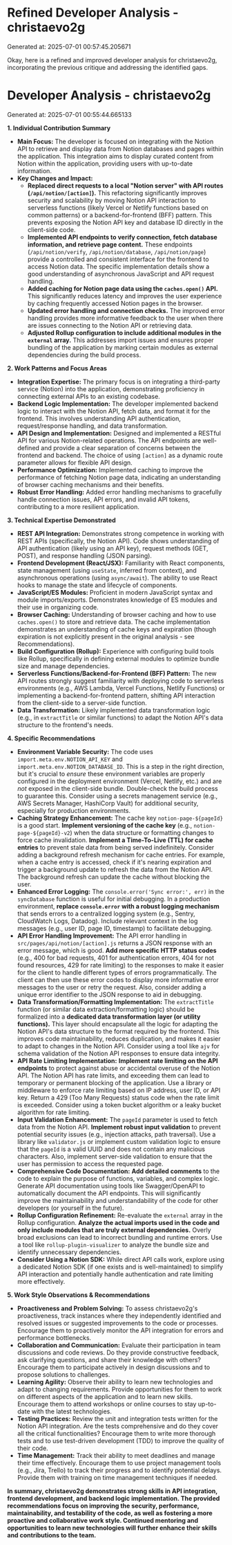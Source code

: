 # Refined Developer Analysis - christaevo2g
Generated at: 2025-07-01 00:57:45.205671

Okay, here is a refined and improved developer analysis for christaevo2g, incorporating the previous critique and addressing the identified gaps.

# Developer Analysis - christaevo2g
Generated at: 2025-07-01 00:55:44.665133

**1. Individual Contribution Summary**

*   **Main Focus:**  The developer is focused on integrating with the Notion API to retrieve and display data from Notion databases and pages within the application. This integration aims to display curated content from Notion within the application, providing users with up-to-date information.
*   **Key Changes and Impact:**
    *   **Replaced direct requests to a local "Notion server" with API routes (`/api/notion/[action]`).** This refactoring significantly improves security and scalability by moving Notion API interaction to serverless functions (likely Vercel or Netlify functions based on common patterns) or a backend-for-frontend (BFF) pattern. This prevents exposing the Notion API key and database ID directly in the client-side code.
    *   **Implemented API endpoints to verify connection, fetch database information, and retrieve page content.** These endpoints (`/api/notion/verify`, `/api/notion/database`, `/api/notion/page`) provide a controlled and consistent interface for the frontend to access Notion data.  The specific implementation details show a good understanding of asynchronous JavaScript and API request handling.
    *   **Added caching for Notion page data using the `caches.open()` API.**  This significantly reduces latency and improves the user experience by caching frequently accessed Notion pages in the browser.
    *   **Updated error handling and connection checks.** The improved error handling provides more informative feedback to the user when there are issues connecting to the Notion API or retrieving data.
    *   **Adjusted Rollup configuration to include additional modules in the `external` array.** This addresses import issues and ensures proper bundling of the application by marking certain modules as external dependencies during the build process.

**2. Work Patterns and Focus Areas**

*   **Integration Expertise:** The primary focus is on integrating a third-party service (Notion) into the application, demonstrating proficiency in connecting external APIs to an existing codebase.
*   **Backend Logic Implementation:** The developer implemented backend logic to interact with the Notion API, fetch data, and format it for the frontend. This involves understanding API authentication, request/response handling, and data transformation.
*   **API Design and Implementation:**  Designed and implemented a RESTful API for various Notion-related operations. The API endpoints are well-defined and provide a clear separation of concerns between the frontend and backend.  The choice of using `[action]` as a dynamic route parameter allows for flexible API design.
*   **Performance Optimization:** Implemented caching to improve the performance of fetching Notion page data, indicating an understanding of browser caching mechanisms and their benefits.
*   **Robust Error Handling:** Added error handling mechanisms to gracefully handle connection issues, API errors, and invalid API tokens, contributing to a more resilient application.

**3. Technical Expertise Demonstrated**

*   **REST API Integration:**  Demonstrates strong competence in working with REST APIs (specifically, the Notion API). Code shows understanding of API authentication (likely using an API key), request methods (GET, POST), and response handling (JSON parsing).
*   **Frontend Development (React/JSX):** Familiarity with React components, state management (using `useState`, inferred from context), and asynchronous operations (using `async/await`). The ability to use React hooks to manage the state and lifecycle of components.
*   **JavaScript/ES Modules:** Proficient in modern JavaScript syntax and module imports/exports. Demonstrates knowledge of ES modules and their use in organizing code.
*   **Browser Caching:** Understanding of browser caching and how to use `caches.open()` to store and retrieve data. The cache implementation demonstrates an understanding of cache keys and expiration (though expiration is not explicitly present in the original analysis - see Recommendations).
*   **Build Configuration (Rollup):**  Experience with configuring build tools like Rollup, specifically in defining external modules to optimize bundle size and manage dependencies.
*   **Serverless Functions/Backend-for-Frontend (BFF) Pattern:** The new API routes strongly suggest familiarity with deploying code to serverless environments (e.g., AWS Lambda, Vercel Functions, Netlify Functions) or implementing a backend-for-frontend pattern, shifting API interaction from the client-side to a server-side function.
*   **Data Transformation:**  Likely implemented data transformation logic (e.g., in `extractTitle` or similar functions) to adapt the Notion API's data structure to the frontend's needs.

**4. Specific Recommendations**

*   **Environment Variable Security:** The code uses `import.meta.env.NOTION_API_KEY` and `import.meta.env.NOTION_DATABASE_ID`.  This is a step in the right direction, but it's crucial to *ensure* these environment variables are properly configured in the deployment environment (Vercel, Netlify, etc.) and are *not* exposed in the client-side bundle.  Double-check the build process to guarantee this.  Consider using a secrets management service (e.g., AWS Secrets Manager, HashiCorp Vault) for additional security, especially for production environments.
*   **Caching Strategy Enhancement:** The cache key `notion-page-${pageId}` is a good start. **Implement versioning of the cache key** (e.g., `notion-page-${pageId}-v2`) when the data structure or formatting changes to force cache invalidation.  **Implement a Time-To-Live (TTL) for cache entries** to prevent stale data from being served indefinitely.  Consider adding a background refresh mechanism for cache entries.  For example, when a cache entry is accessed, check if it's nearing expiration and trigger a background update to refresh the data from the Notion API.  The background refresh can update the cache without blocking the user.
*   **Enhanced Error Logging:** The `console.error('Sync error:', err)` in the `syncDatabase` function is useful for initial debugging. In a production environment, **replace `console.error` with a robust logging mechanism** that sends errors to a centralized logging system (e.g., Sentry, CloudWatch Logs, Datadog). Include relevant context in the log messages (e.g., user ID, page ID, timestamp) to facilitate debugging.
*   **API Error Handling Improvement:**  The API error handling in `src/pages/api/notion/[action].js` returns a JSON response with an error message, which is good.  **Add more specific HTTP status codes** (e.g., 400 for bad requests, 401 for authentication errors, 404 for not found resources, 429 for rate limiting) to the responses to make it easier for the client to handle different types of errors programmatically.  The client can then use these error codes to display more informative error messages to the user or retry the request. Also, consider adding a unique error identifier to the JSON response to aid in debugging.
*   **Data Transformation/Formatting Implementation:** The `extractTitle` function (or similar data extraction/formatting logic) should be formalized into a **dedicated data transformation layer (or utility functions).** This layer should encapsulate all the logic for adapting the Notion API's data structure to the format required by the frontend. This improves code maintainability, reduces duplication, and makes it easier to adapt to changes in the Notion API. Consider using a tool like `ajv` for schema validation of the Notion API responses to ensure data integrity.
*   **API Rate Limiting Implementation:**  **Implement rate limiting on the API endpoints** to protect against abuse or accidental overuse of the Notion API. The Notion API has rate limits, and exceeding them can lead to temporary or permanent blocking of the application. Use a library or middleware to enforce rate limiting based on IP address, user ID, or API key. Return a 429 (Too Many Requests) status code when the rate limit is exceeded.  Consider using a token bucket algorithm or a leaky bucket algorithm for rate limiting.
*   **Input Validation Enhancement:** The `pageId` parameter is used to fetch data from the Notion API.  **Implement robust input validation** to prevent potential security issues (e.g., injection attacks, path traversal). Use a library like `validator.js` or implement custom validation logic to ensure that the `pageId` is a valid UUID and does not contain any malicious characters. Also, implement server-side validation to ensure that the user has permission to access the requested page.
*   **Comprehensive Code Documentation:**  **Add detailed comments** to the code to explain the purpose of functions, variables, and complex logic. Generate API documentation using tools like Swagger/OpenAPI to automatically document the API endpoints. This will significantly improve the maintainability and understandability of the code for other developers (or yourself in the future).
*    **Rollup Configuration Refinement:** Re-evaluate the `external` array in the Rollup configuration. **Analyze the actual imports used in the code and only include modules that are truly external dependencies.** Overly broad exclusions can lead to incorrect bundling and runtime errors.  Use a tool like `rollup-plugin-visualizer` to analyze the bundle size and identify unnecessary dependencies.
*   **Consider Using a Notion SDK:** While direct API calls work, explore using a dedicated Notion SDK (if one exists and is well-maintained) to simplify API interaction and potentially handle authentication and rate limiting more effectively.

**5. Work Style Observations & Recommendations**

*   **Proactiveness and Problem Solving:** To assess christaevo2g's proactiveness, track instances where they independently identified and resolved issues or suggested improvements to the code or processes. Encourage them to proactively monitor the API integration for errors and performance bottlenecks.
*   **Collaboration and Communication:** Evaluate their participation in team discussions and code reviews. Do they provide constructive feedback, ask clarifying questions, and share their knowledge with others? Encourage them to participate actively in design discussions and to propose solutions to challenges.
*   **Learning Agility:** Observe their ability to learn new technologies and adapt to changing requirements. Provide opportunities for them to work on different aspects of the application and to learn new skills. Encourage them to attend workshops or online courses to stay up-to-date with the latest technologies.
*   **Testing Practices:** Review the unit and integration tests written for the Notion API integration. Are the tests comprehensive and do they cover all the critical functionalities? Encourage them to write more thorough tests and to use test-driven development (TDD) to improve the quality of their code.
*   **Time Management:** Track their ability to meet deadlines and manage their time effectively. Encourage them to use project management tools (e.g., Jira, Trello) to track their progress and to identify potential delays. Provide them with training on time management techniques if needed.

**In summary, christaevo2g demonstrates strong skills in API integration, frontend development, and backend logic implementation. The provided recommendations focus on improving the security, performance, maintainability, and testability of the code, as well as fostering a more proactive and collaborative work style. Continued mentoring and opportunities to learn new technologies will further enhance their skills and contributions to the team.**
